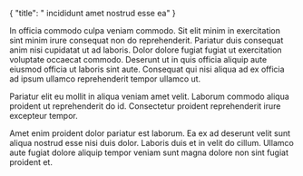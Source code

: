 {
  "title": " incididunt amet nostrud esse ea"
}

In officia commodo culpa veniam commodo. Sit elit minim in exercitation sint minim irure consequat non do reprehenderit. Pariatur duis consequat anim nisi cupidatat ut ad laboris. Dolor dolore fugiat fugiat ut exercitation voluptate occaecat commodo. Deserunt ut in quis officia aliquip aute eiusmod officia ut laboris sint aute. Consequat qui nisi aliqua ad ex officia ad ipsum ullamco reprehenderit tempor ullamco ut.

Pariatur elit eu mollit in aliqua veniam amet velit. Laborum commodo aliqua proident ut reprehenderit do id. Consectetur proident reprehenderit irure excepteur tempor.

Amet enim proident dolor pariatur est laborum. Ea ex ad deserunt velit sunt aliqua nostrud esse nisi duis dolor. Laboris duis et in velit do cillum. Ullamco aute fugiat dolore aliquip tempor veniam sunt magna dolore non sint fugiat proident et.